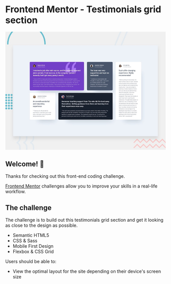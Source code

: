 # Frontend Mentor - Testimonials grid section

![Design preview for the Testimonials grid section coding challenge](./design/desktop-preview.jpg)

## Welcome! 👋

Thanks for checking out this front-end coding challenge.

[Frontend Mentor](https://www.frontendmentor.io) challenges allow you to improve your skills in a real-life workflow.

## The challenge

The challenge is to build out this testimonials grid section and get it looking as close to the design as possible.

- Semantic HTML5
- CSS & Sass
- Mobile First Design 
- Flexbox & CSS Grid

Users should be able to:

- View the optimal layout for the site depending on their device's screen size
